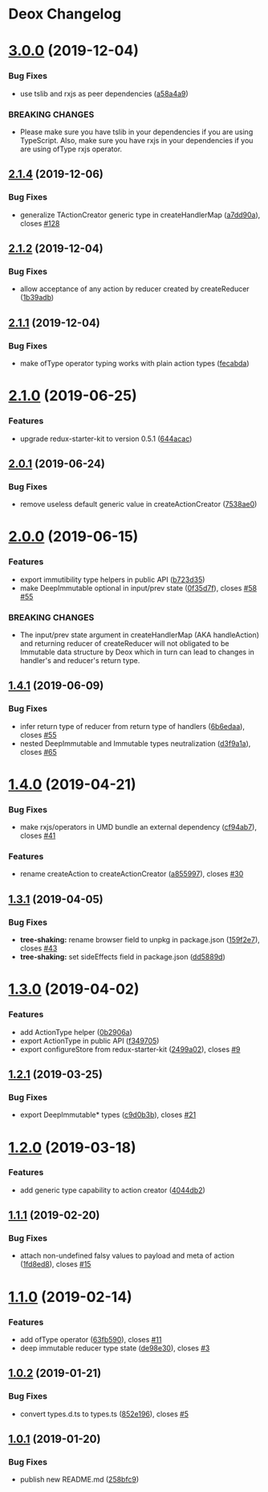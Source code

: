 # Deox Changelog

# [3.0.0](https://github.com/thebrodmann/deox/compare/v2.1.2...v3.0.0) (2019-12-04)


### Bug Fixes

* use tslib and rxjs as peer dependencies ([a58a4a9](https://github.com/thebrodmann/deox/commit/a58a4a9))


### BREAKING CHANGES

* Please make sure you have tslib in your dependencies if you are using TypeScript.
Also, make sure you have rxjs in your dependencies if you are using ofType rxjs operator.

## [2.1.4](https://github.com/thebrodmann/deox/compare/v2.1.3...v2.1.4) (2019-12-06)


### Bug Fixes

* generalize TActionCreator generic type in createHandlerMap ([a7dd90a](https://github.com/thebrodmann/deox/commit/a7dd90a)), closes [#128](https://github.com/thebrodmann/deox/issues/128)

## [2.1.2](https://github.com/thebrodmann/deox/compare/v2.1.1...v2.1.2) (2019-12-04)


### Bug Fixes

* allow acceptance of any action by reducer created by createReducer ([1b39adb](https://github.com/thebrodmann/deox/commit/1b39adb))

## [2.1.1](https://github.com/thebrodmann/deox/compare/v2.1.0...v2.1.1) (2019-12-04)


### Bug Fixes

* make ofType operator typing works with plain action types ([fecabda](https://github.com/thebrodmann/deox/commit/fecabda))

# [2.1.0](https://github.com/thebrodmann/deox/compare/v2.0.1...v2.1.0) (2019-06-25)


### Features

* upgrade redux-starter-kit to version 0.5.1 ([644acac](https://github.com/thebrodmann/deox/commit/644acac))

## [2.0.1](https://github.com/thebrodmann/deox/compare/v2.0.0...v2.0.1) (2019-06-24)


### Bug Fixes

* remove useless default generic value in createActionCreator ([7538ae0](https://github.com/thebrodmann/deox/commit/7538ae0))

# [2.0.0](https://github.com/thebrodmann/deox/compare/v1.4.1...v2.0.0) (2019-06-15)


### Features

* export immutibility type helpers in public API ([b723d35](https://github.com/thebrodmann/deox/commit/b723d35))
* make DeepImmutable optional in input/prev state ([0f35d7f](https://github.com/thebrodmann/deox/commit/0f35d7f)), closes [#58](https://github.com/thebrodmann/deox/issues/58) [#55](https://github.com/thebrodmann/deox/issues/55)


### BREAKING CHANGES

* The input/prev state argument in createHandlerMap (AKA handleAction) and returning
reducer of createReducer will not obligated to be Immutable data structure by Deox which in turn can
lead to changes in handler's and reducer's return type.

## [1.4.1](https://github.com/thebrodmann/deox/compare/v1.4.0...v1.4.1) (2019-06-09)


### Bug Fixes

* infer return type of reducer from return type of handlers ([6b6edaa](https://github.com/thebrodmann/deox/commit/6b6edaa)), closes [#55](https://github.com/thebrodmann/deox/issues/55)
* nested DeepImmutable and Immutable types neutralization ([d3f9a1a](https://github.com/thebrodmann/deox/commit/d3f9a1a)), closes [#65](https://github.com/thebrodmann/deox/issues/65)

# [1.4.0](https://github.com/thebrodmann/deox/compare/v1.3.1...v1.4.0) (2019-04-21)


### Bug Fixes

* make rxjs/operators in UMD bundle an external dependency ([cf94ab7](https://github.com/thebrodmann/deox/commit/cf94ab7)), closes [#41](https://github.com/thebrodmann/deox/issues/41)


### Features

* rename createAction to createActionCreator ([a855997](https://github.com/thebrodmann/deox/commit/a855997)), closes [#30](https://github.com/thebrodmann/deox/issues/30)

## [1.3.1](https://github.com/thebrodmann/deox/compare/v1.3.0...v1.3.1) (2019-04-05)


### Bug Fixes

* **tree-shaking:** rename browser field to unpkg in package.json ([159f2e7](https://github.com/thebrodmann/deox/commit/159f2e7)), closes [#43](https://github.com/thebrodmann/deox/issues/43)
* **tree-shaking:** set sideEffects field in package.json ([dd5889d](https://github.com/thebrodmann/deox/commit/dd5889d))

# [1.3.0](https://github.com/thebrodmann/deox/compare/v1.2.1...v1.3.0) (2019-04-02)


### Features

* add ActionType helper ([0b2906a](https://github.com/thebrodmann/deox/commit/0b2906a))
* export ActionType in public API ([f349705](https://github.com/thebrodmann/deox/commit/f349705))
* export configureStore from redux-starter-kit ([2499a02](https://github.com/thebrodmann/deox/commit/2499a02)), closes [#9](https://github.com/thebrodmann/deox/issues/9)

## [1.2.1](https://github.com/thebrodmann/deox/compare/v1.2.0...v1.2.1) (2019-03-25)


### Bug Fixes

* export DeepImmutable* types ([c9d0b3b](https://github.com/thebrodmann/deox/commit/c9d0b3b)), closes [#21](https://github.com/thebrodmann/deox/issues/21)

# [1.2.0](https://github.com/thebrodmann/deox/compare/v1.1.1...v1.2.0) (2019-03-18)


### Features

* add generic type capability to action creator ([4044db2](https://github.com/thebrodmann/deox/commit/4044db2))

## [1.1.1](https://github.com/thebrodmann/deox/compare/v1.1.0...v1.1.1) (2019-02-20)


### Bug Fixes

* attach non-undefined falsy values to payload and meta of action ([1fd8ed8](https://github.com/thebrodmann/deox/commit/1fd8ed8)), closes [#15](https://github.com/thebrodmann/deox/issues/15)

# [1.1.0](https://github.com/thebrodmann/deox/compare/v1.0.2...v1.1.0) (2019-02-14)


### Features

* add ofType operator ([63fb590](https://github.com/thebrodmann/deox/commit/63fb590)), closes [#11](https://github.com/thebrodmann/deox/issues/11)
* deep immutable reducer type state ([de98e30](https://github.com/thebrodmann/deox/commit/de98e30)), closes [#3](https://github.com/thebrodmann/deox/issues/3)

## [1.0.2](https://github.com/thebrodmann/deox/compare/v1.0.1...v1.0.2) (2019-01-21)


### Bug Fixes

* convert types.d.ts to types.ts ([852e196](https://github.com/thebrodmann/deox/commit/852e196)), closes [#5](https://github.com/thebrodmann/deox/issues/5)

## [1.0.1](https://github.com/thebrodmann/deox/compare/v1.0.0...v1.0.1) (2019-01-20)


### Bug Fixes

* publish new README.md ([258bfc9](https://github.com/thebrodmann/deox/commit/258bfc9))
